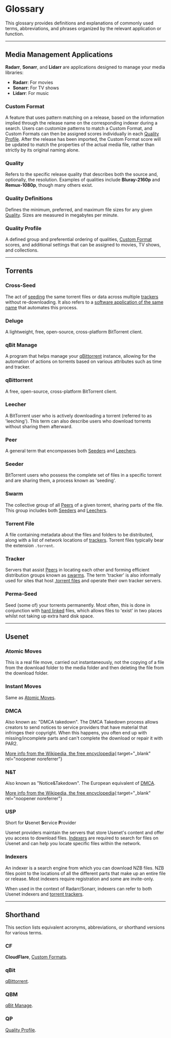 # Glossary

This glossary provides definitions and explanations of commonly used terms, abbreviations, and phrases organized by the relevant application or function.

---

## Media Management Applications

**Radarr**, **Sonarr**, and **Lidarr** are applications designed to manage your media libraries:

- **Radarr**: For movies
- **Sonarr**: For TV shows
- **Lidarr**: For music

### Custom Format

A feature that uses pattern matching on a release, based on the information implied through the release name on the corresponding indexer during a search. Users can customize patterns to match a Custom Format, and Custom Formats can then be assigned scores individually in each [Quality Profile](#quality-profile). After the release has been imported, the Custom Format score will be updated to match the properties of the actual media file, rather than strictly by its original naming alone.

### Quality

Refers to the specific release quality that describes both the source and, optionally, the resolution. Examples of qualities include **Bluray-2160p** and **Remux-1080p**, though many others exist.

### Quality Definitions

Defines the minimum, preferred, and maximum file sizes for any given [Quality](#quality). Sizes are measured in megabytes per minute.

### Quality Profile

A defined group and preferential ordering of qualities, [Custom Format](#custom-format) scores, and additional settings that can be assigned to movies, TV shows, and collections.

---

## Torrents

### Cross-Seed

The act of [seeding](#seeder) the same torrent files or data across multiple [trackers](#tracker) without re-downloading. It also refers to a [software application of the same name](https://www.cross-seed.org) that automates this process.

### Deluge

A lightweight, free, open-source, cross-platform BitTorrent client.

### qBit Manage

A program that helps manage your [qBittorrent](#qbittorrent) instance, allowing for the automation of actions on torrents based on various attributes such as time and tracker.

### qBittorrent

A free, open-source, cross-platform BitTorrent client.

### Leecher

A BitTorrent user who is actively downloading a torrent (referred to as 'leeching'). This term can also describe users who download torrents without sharing them afterward.

### Peer

A general term that encompasses both [Seeders](#seeder) and [Leechers](#leecher).

### Seeder

BitTorrent users who possess the complete set of files in a specific torrent and are sharing them, a process known as 'seeding'.

### Swarm

The collective group of all [Peers](#peer) of a given torrent, sharing parts of the file. This group includes both [Seeders](#seeder) and [Leechers](#leecher).

### Torrent File

A file containing metadata about the files and folders to be distributed, along with a list of network locations of [trackers](#tracker). Torrent files typically bear the extension `.torrent`.

### Tracker

Servers that assist [Peers](#peer) in locating each other and forming efficient distribution groups known as [swarms](#swarm). The term 'tracker' is also informally used for sites that host [.torrent files](#torrent-file) and operate their own tracker servers.

### Perma-Seed

Seed (some of) your torrents permanently. Most often, this is done in conjunction with [hard linked](/Hardlinks/Hardlinks-and-Instant-Moves/) files, which allows files to 'exist' in two places whilst not taking up extra hard disk space.

---

## Usenet

### Atomic Moves

This is a real file move, carried out instantaneously, not the copying of a file from the download folder to the media folder and then deleting the file from the download folder.

### Instant Moves

Same as [Atomic Moves](#atomic-moves).

### DMCA

Also known as: "DMCA takedown". The DMCA Takedown process allows creators to send notices to service providers that have material that infringes their copyright.
When this happens, you often end up with missing/incomplete parts and can't complete the download or repair it with PAR2.

[More info from the Wikipedia, the free encyclopedia](https://en.wikipedia.org/wiki/Digital_Millennium_Copyright_Act){:target="\_blank" rel="noopener noreferrer"}

### N&T

Also known as "Notice&Takedown". The European equivalent of [DMCA](#dmca).

[More info from the Wikipedia, the free encyclopedia](https://en.wikipedia.org/wiki/Notice_and_take_down){:target="\_blank" rel="noopener noreferrer"}

### USP

Short for **U**senet **S**ervice **P**rovider

Usenet providers maintain the servers that store Usenet's content and offer you access to download files. [Indexers](#indexers) are required to search for files on Usenet and can help you locate specific files within the network.

### Indexers

An indexer is a search engine from which you can download NZB files. NZB files point to the locations of all the different parts that make up an entire file or release. Most indexers require registration and some are invite-only.

When used in the context of Radarr/Sonarr, indexers can refer to both Usenet indexers and [torrent trackers](#tracker).

---

## Shorthand

This section lists equivalent acronyms, abbreviations, or shorthand versions for various terms.

### CF

**CloudFlare**, [Custom Formats](#custom-format).

### qBit

[qBittorrent](#qbittorrent).

### QBM

[qBit Manage](#qbit-manage).

### QP

[Quality Profile](#quality-profile).
